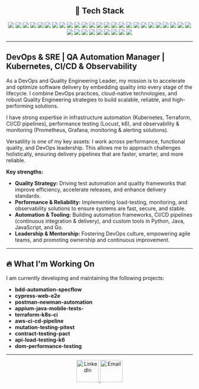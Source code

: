 <h2 align="center">🚀 Tech Stack</h2>
<p align="center">
  <img src="https://img.shields.io/badge/Java-007396?style=for-the-badge&logo=java&logoColor=white" />
  <img src="https://img.shields.io/badge/Python-3776ab?style=for-the-badge&logo=python&logoColor=white" />
  <img src="https://img.shields.io/badge/Go-00add8?style=for-the-badge&logo=go&logoColor=white" />
  <img src="https://img.shields.io/badge/Javascript-f7df1e?style=for-the-badge&logo=javascript&logoColor=black" />
  <img src="https://img.shields.io/badge/TypeScript-3178c6?style=for-the-badge&logo=typescript&logoColor=white" />
  <img src="https://img.shields.io/badge/C%23-239120?style=for-the-badge&logo=csharp&logoColor=white" />

  <img src="https://img.shields.io/badge/Selenium-43B02A?style=for-the-badge&logo=selenium&logoColor=white" />
  <img src="https://img.shields.io/badge/Cypress-17202C?style=for-the-badge&logo=cypress&logoColor=white" />
  <img src="https://img.shields.io/badge/Playwright-2ead33?style=for-the-badge&logo=playwright&logoColor=white" />
  <img src="https://img.shields.io/badge/Cucumber-23d96c?style=for-the-badge&logo=cucumber&logoColor=white" />
  <img src="https://img.shields.io/badge/SpecFlow-6aa6e9?style=for-the-badge&logo=specflow&logoColor=white" />
  <img src="https://img.shields.io/badge/Appium-00B5AD?style=for-the-badge&logo=appium&logoColor=white" />
  <img src="https://img.shields.io/badge/Rest%20Assured-6e9b3b?style=for-the-badge&logo=java&logoColor=white" />
  <img src="https://img.shields.io/badge/Postman-FF6C37?style=for-the-badge&logo=postman&logoColor=white" />
  <img src="https://img.shields.io/badge/SoapUI-6CB33F?style=for-the-badge&logo=soapui&logoColor=white" />
  <img src="https://img.shields.io/badge/JUnit-25a162?style=for-the-badge&logo=junit5&logoColor=white" />
  <img src="https://img.shields.io/badge/Pytest-0a9edc?style=for-the-badge&logo=python&logoColor=white" />
  <img src="https://img.shields.io/badge/Locust-77b829?style=for-the-badge&logo=locust&logoColor=white" />
  <img src="https://img.shields.io/badge/k6-7d64ff?style=for-the-badge&logo=k6&logoColor=white" />

  <img src="https://img.shields.io/badge/Kubernetes-326ce5?style=for-the-badge&logo=kubernetes&logoColor=white" />
  <img src="https://img.shields.io/badge/Helm-0e4a80?style=for-the-badge&logo=helm&logoColor=white" />
  <img src="https://img.shields.io/badge/Terraform-623ce4?style=for-the-badge&logo=terraform&logoColor=white" />
  <img src="https://img.shields.io/badge/AWS-232f3e?style=for-the-badge&logo=amazon-aws&logoColor=white" />
  <img src="https://img.shields.io/badge/Azure-0078D4?style=for-the-badge&logo=microsoft-azure&logoColor=white" />
  <img src="https://img.shields.io/badge/Docker-2496ed?style=for-the-badge&logo=docker&logoColor=white" />
  <img src="https://img.shields.io/badge/OpenShift-ee0000?style=for-the-badge&logo=redhatopenshift&logoColor=white" />
  <img src="https://img.shields.io/badge/Jenkins-d24939?style=for-the-badge&logo=jenkins&logoColor=white" />
  <img src="https://img.shields.io/badge/GitLab%20CI-fc6d26?style=for-the-badge&logo=gitlab&logoColor=white" />
  <img src="https://img.shields.io/badge/GitHub%20Actions-2088ff?style=for-the-badge&logo=github-actions&logoColor=white" />
  <img src="https://img.shields.io/badge/Git-F05032?style=for-the-badge&logo=git&logoColor=white" />
  <img src="https://img.shields.io/badge/GitHub-181717?style=for-the-badge&logo=github&logoColor=white" />
  <img src="https://img.shields.io/badge/Prometheus-e6522c?style=for-the-badge&logo=prometheus&logoColor=white" />
  <img src="https://img.shields.io/badge/Grafana-f46800?style=for-the-badge&logo=grafana&logoColor=white" />
  <img src="https://img.shields.io/badge/Kibana-005571?style=for-the-badge&logo=kibana&logoColor=white" />
</p>

---

## DevOps & SRE | QA Automation Manager | Kubernetes, CI/CD & Observability


As a DevOps and Quality Engineering Leader, my mission is to accelerate and optimize software delivery by embedding quality into every stage of the lifecycle. I combine DevOps practices, cloud-native technologies, and robust Quality Engineering strategies to build scalable, reliable, and high-performing solutions.

I have strong expertise in infrastructure automation (Kubernetes, Terraform, CI/CD pipelines), performance testing (Locust, k6), and observability & monitoring (Prometheus, Grafana, monitoring & alerting solutions).

Versatility is one of my key assets: I work across performance, functional quality, and DevOps leadership. This allows me to approach challenges holistically, ensuring delivery pipelines that are faster, smarter, and more reliable.

**Key strengths:**

- **Quality Strategy:** Driving test automation and quality frameworks that improve efficiency, accelerate releases, and enhance delivery standards.
- **Performance & Reliability:** Implementing load-testing, monitoring, and observability solutions to ensure systems are fast, secure, and stable.
- **Automation & Tooling:** Building automation frameworks, CI/CD pipelines (continuous integration & delivery), and custom tools in Python, Java, JavaScript, and Go.
- **Leadership & Mentorship:** Fostering DevOps culture, empowering agile teams, and promoting ownership and continuous improvement.

---

## 🔥 What I'm Working On

I am currently developing and maintaining the following projects:

- **bdd-automation-specflow**
- **cypress-web-e2e**
- **postman-newman-automation**
- **appium-java-mobile-tests-**
- **terraform-k8s-ci**
- **aws-ci-cd-pipeline**
- **mutation-testing-pitest**
- **contract-testing-pact**
- **api-load-testing-k6**
- **dom-performance-testing**

---



<p align="center">
  <a href="https://www.linkedin.com/in/alejandro-sierra/" target="_blank">
    <img src="https://cdn.jsdelivr.net/gh/devicons/devicon/icons/linkedin/linkedin-original.svg" alt="LinkedIn" width="60" height="60" />
  </a>
  <a href="mailto:alejandrosierraarias@hotmail.com" target="_blank">
    <img src="https://cdn.jsdelivr.net/gh/devicons/devicon/icons/google/google-original.svg" alt="Email" width="60" height="60" />
  </a>
</p>
